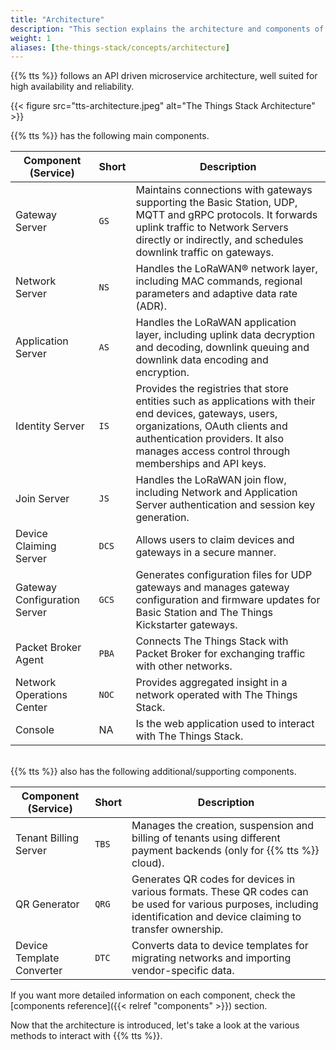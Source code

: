 ```yaml
---
title: "Architecture"
description: "This section explains the architecture and components of The Things Stack"
weight: 1
aliases: [the-things-stack/concepts/architecture]
---
```


{{% tts %}} follows an API driven microservice architecture, well suited for high availability and reliability.

<!--more-->

{{< figure src="tts-architecture.jpeg" alt="The Things Stack Architecture" >}}

{{% tts %}} has the following main components.

<div class="fixed-table table-tts-components">

| Component (Service)          | Short | Description                                                                                                                                                                                                                           |
| ---------------------------- | ----- | ------------------------------------------------------------------------------------------------------------------------------------------------------------------------------------------------------------------------------------- |
| Gateway Server               | `GS`  | Maintains connections with gateways supporting the Basic Station, UDP, MQTT and gRPC protocols. It forwards uplink traffic to Network Servers directly or indirectly, and schedules downlink traffic on gateways.                     |
| Network Server               | `NS`  | Handles the LoRaWAN® network layer, including MAC commands, regional parameters and adaptive data rate (ADR).                                                                                                                         |
| Application Server           | `AS`  | Handles the LoRaWAN application layer, including uplink data decryption and decoding, downlink queuing and downlink data encoding and encryption.                                                                                     |
| Identity Server              | `IS`  | Provides the registries that store entities such as applications with their end devices, gateways, users, organizations, OAuth clients and authentication providers. It also manages access control through memberships and API keys. |
| Join Server                  | `JS`  | Handles the LoRaWAN join flow, including Network and Application Server authentication and session key generation.                                                                                                                    |
| Device Claiming Server       | `DCS` | Allows users to claim devices and gateways in a secure manner.                                                                                                                                                                        |
| Gateway Configuration Server | `GCS` | Generates configuration files for UDP gateways and manages gateway configuration and firmware updates for Basic Station and The Things Kickstarter gateways.                                                                          |
| Packet Broker Agent          | `PBA` | Connects The Things Stack with Packet Broker for exchanging traffic with other networks.                                                                                                                                              |
| Network Operations Center    | `NOC` | Provides aggregated insight in a network operated with The Things Stack.                                                                                                                                                              |
| Console                      | NA    | Is the web application used to interact with The Things Stack.                                                                                                                                                                        |

</div>

<br>
{{% tts %}} also has the following additional/supporting components.
<br>

<div class="fixed-table table-tts-components">

| Component (Service)       | Short | Description                                                                                                                                                             |
| ------------------------- | ----- | ----------------------------------------------------------------------------------------------------------------------------------------------------------------------- |
| Tenant Billing Server     | `TBS` | Manages the creation, suspension and billing of tenants using different payment backends (only for {{% tts %}} cloud).                                                  |
| QR Generator              | `QRG` | Generates QR codes for devices in various formats. These QR codes can be used for various purposes, including identification and device claiming to transfer ownership. |
| Device Template Converter | `DTC` | Converts data to device templates for migrating networks and importing vendor-specific data.                                                                            |

</div>

If you want more detailed information on each component, check the [components reference]({{< relref "components" >}}) section.

Now that the architecture is introduced, let's take a look at the various methods to interact with {{% tts %}}.
